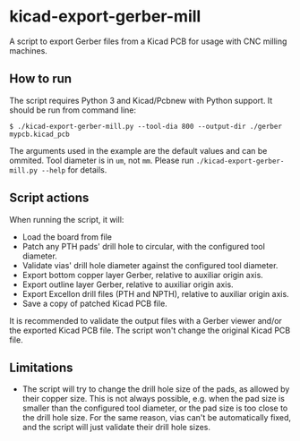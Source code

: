 # kicad-export-gerber-mill

A script to export Gerber files from a Kicad PCB for usage with CNC milling machines.


## How to run

The script requires Python 3 and Kicad/Pcbnew with Python support. It should be run from command line:

    $ ./kicad-export-gerber-mill.py --tool-dia 800 --output-dir ./gerber mypcb.kicad_pcb

The arguments used in the example are the default values and can be ommited. Tool diameter is in `um`, not `mm`. Please run `./kicad-export-gerber-mill.py --help` for details.


## Script actions

When running the script, it will:

- Load the board from file
- Patch any PTH pads' drill hole to circular, with the configured tool diameter.
- Validate vias' drill hole diameter against the configured tool diameter.
- Export bottom copper layer Gerber, relative to auxiliar origin axis.
- Export outline layer Gerber, relative to auxiliar origin axis.
- Export Excellon drill files (PTH and NPTH), relative to auxiliar origin axis.
- Save a copy of patched Kicad PCB file.

It is recommended to validate the output files with a Gerber viewer and/or the exported Kicad PCB file. The script won't change the original Kicad PCB file.


## Limitations

- The script will try to change the drill hole size of the pads, as allowed by their copper size. This is not always possible, e.g. when the pad size is smaller than the configured tool diameter, or the pad size is too close to the drill hole size. For the same reason, vias can't be automatically fixed, and the script will just validate their drill hole sizes.
